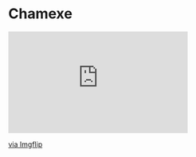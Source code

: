 # Chamexe
<div style="width:360px;max-width:100%;"><div style="height:0;padding-bottom:56.94%;position:relative;"><iframe width="360" height="205" style="position:absolute;top:0;left:0;width:100%;height:100%;" frameBorder="0" src="https://imgflip.com/embed/59p6f7"></iframe></div><p><a href="https://imgflip.com/gif/59p6f7">via Imgflip</a></p></div>
